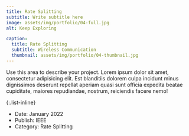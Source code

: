 ```yaml
---
title: Rate Splitting
subtitle: Write subtitle here
image: assets/img/portfolio/04-full.jpg
alt: Keep Exploring

caption:
  title: Rate Splitting
  subtitle: Wireless Communication
  thumbnail: assets/img/portfolio/04-thumbnail.jpg
---
```

Use this area to describe your project. Lorem ipsum dolor sit amet, consectetur adipisicing elit. Est blanditiis dolorem culpa incidunt minus dignissimos deserunt repellat aperiam quasi sunt officia expedita beatae cupiditate, maiores repudiandae, nostrum, reiciendis facere nemo!

{:.list-inline}
- Date: January 2022
- Publish: IEEE
- Category: Rate Splitting

